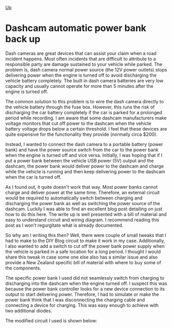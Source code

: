 [Up](./index.html)
# Dashcam automatic power bank back up
Dash cameras are great devices that can assist your claim when a road incident happens. Most often incidents that are difficult to attribute to a responsible party are damage sustained to your vehicle while parked. The problem is, dash camera normal power source (the 12V power outlets) stops delivering power when the engine is turned off to avoid discharging the vehicle battery completely. The built in dash camera batteries are very low capacity and usually cannot operate for more than 5 minutes after the engine is turned off.

The common solution to this problem is to wire the dash camera directly to the vehicle battery through the fuse box. However, this runs the risk of discharging the car battery completely if the car is parked for a prolonged period while recording. I am aware that some dashcam manufacturers make voltage monitors that cut off power to the dashcam when the vehicle battery voltage drops below a certain threshold. I feel that these devices are quite expensive for the functionality they provide (normally circa $200).

Instead, I wanted to connect the dash camera to a portable battery (power bank) and have the power source switch from the car to the power bank when the engine is turned off and vice versa. Initially, I was hoping that if I put a power bank between the vehicle USB power (5V) output and the dashcam, the power bank would deliver power to the dashcam and charge while the vehicle is running and then keep delivering power to the dashcam when the car is turned off.

As I found out, it quite doesn't work that way. Most power banks cannot charge and deliver power at the same time. Therefore, an external circuit would be required to automatically switch between charging and discharging the power bank as well as switching the power source of the dashcam. Luckily I was able to find an excellent blog post detailing on just how to do this here. The write up is well presented with a bill of material and easy to understand circuit and wiring diagram. I recommend reading this post as I won't regurgitate what is already documented.

So why am I writing this then? Well, there were couple of small tweaks that I had to make to the DIY Blog circuit to make it work in my case. Additionally, I also wanted to add a switch to cut off the power bank power supply when the vehicle is parked in a safe location for a long period. I thought I would share this tweak in case some one else also has a similar issue and also provide a New Zealand specific bill of material with where to buy some of the components.

The specific power bank I used did not seamlessly switch from charging to discharging into the dashcam when the engine turned off. I suspect this was because the power bank controller looks for a new device connection to its output to start delivering power. Therefore, I had to simulate or make the power bank think that I was disconnecting the charging cable and connecting a device for charging. This was easy enough to achieve with two additional diodes.

The modified circuit I used is shown below:
